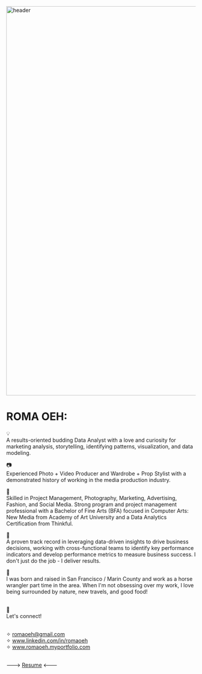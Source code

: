 <img width="1035" alt="header" src="https://github.com/romaoeh/README/assets/131217181/3fd19bbc-1111-4739-9efe-f5127cf3122a">


# ROMA OEH:
💡 
<br>A results-oriented budding Data Analyst with a love and curiosity for marketing analysis, storytelling, identifying patterns, visualization, and data modeling. 

📷 
<br>Experienced Photo + Video Producer and Wardrobe + Prop Stylist with a demonstrated history of working in the media production industry. 

📓 
<br>Skilled in Project Management, Photography, Marketing, Advertising, Fashion, and Social Media. Strong program and project management professional with a Bachelor of Fine Arts (BFA) focused in Computer Arts: New Media from Academy of Art University and a Data Analytics Certification from Thinkful.

🎯 
<br>A proven track record in leveraging data-driven insights to drive business decisions, working with cross-functional teams to identify key performance indicators and develop performance metrics to measure business success. I don't just do the job - I deliver results.

🦦 
<br>I was born and raised in San Francisco / Marin County and work as a horse wrangler part time in the area. When I'm not obsessing over my work, I love being surrounded by nature, new travels, and good food!

<br>
📇 
<br> Let's connect!

<br> ✧ romaoeh@gmail.com
<br> ✧ www.linkedin.com/in/romaoeh
<br> ✧ www.romaoeh.myportfolio.com 

<br> ---> [Resume](https://github.com/romaoeh/romaoeh/blob/b20ee02834b9f59a1777a5e856b608514a378a87/Resume.pdf) <---
